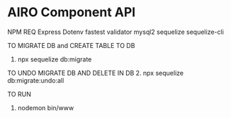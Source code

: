 # AIRO Component API

NPM REQ 
Express
Dotenv
fastest validator
mysql2
sequelize
sequelize-cli

TO MIGRATE DB and CREATE TABLE TO DB 
1. npx sequelize db:migrate

TO UNDO MIGRATE DB AND DELETE IN DB 
2. npx sequelize db:migrate:undo:all

TO RUN 
1. nodemon bin/www
